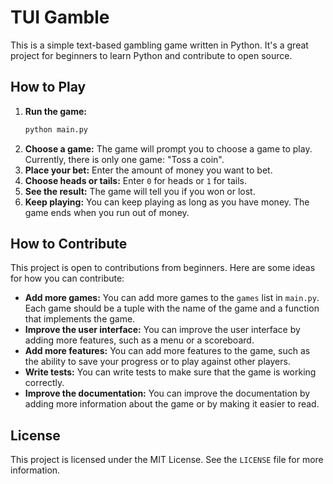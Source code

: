 # TUI Gamble

This is a simple text-based gambling game written in Python. It's a great project for beginners to learn Python and contribute to open source.

## How to Play

1.  **Run the game:**
    ```bash
    python main.py
    ```
2.  **Choose a game:**
    The game will prompt you to choose a game to play. Currently, there is only one game: "Toss a coin".
3.  **Place your bet:**
    Enter the amount of money you want to bet.
4.  **Choose heads or tails:**
    Enter `0` for heads or `1` for tails.
5.  **See the result:**
    The game will tell you if you won or lost.
6.  **Keep playing:**
    You can keep playing as long as you have money. The game ends when you run out of money.

## How to Contribute

This project is open to contributions from beginners. Here are some ideas for how you can contribute:

*   **Add more games:**
    You can add more games to the `games` list in `main.py`. Each game should be a tuple with the name of the game and a function that implements the game.
*   **Improve the user interface:**
    You can improve the user interface by adding more features, such as a menu or a scoreboard.
*   **Add more features:**
    You can add more features to the game, such as the ability to save your progress or to play against other players.
*   **Write tests:**
    You can write tests to make sure that the game is working correctly.
*   **Improve the documentation:**
    You can improve the documentation by adding more information about the game or by making it easier to read.

## License

This project is licensed under the MIT License. See the `LICENSE` file for more information.
